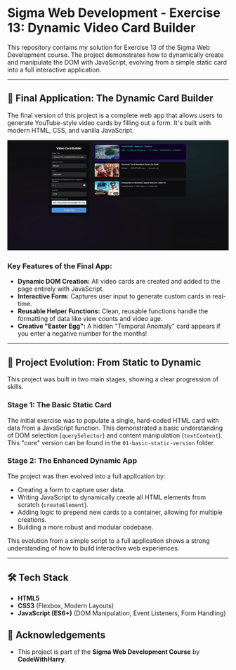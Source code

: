 # Sigma Web Development - Exercise 13: Dynamic Video Card Builder

This repository contains my solution for Exercise 13 of the Sigma Web Development course. The project demonstrates how to dynamically create and manipulate the DOM with JavaScript, evolving from a simple static card into a full interactive application.

---

## 🚀 Final Application: The Dynamic Card Builder

The final version of this project is a complete web app that allows users to generate YouTube-style video cards by filling out a form. It's built with modern HTML, CSS, and vanilla JavaScript.

![Demonstration of the Final Dynamic Application](app-demo.gif)

### Key Features of the Final App:

-   **Dynamic DOM Creation:** All video cards are created and added to the page entirely with JavaScript.
-   **Interactive Form:** Captures user input to generate custom cards in real-time.
-   **Reusable Helper Functions:** Clean, reusable functions handle the formatting of data like view counts and video age.
-   **Creative "Easter Egg":** A hidden "Temporal Anomaly" card appears if you enter a negative number for the months!

---

## 🌱 Project Evolution: From Static to Dynamic

This project was built in two main stages, showing a clear progression of skills.

### Stage 1: The Basic Static Card

The initial exercise was to populate a single, hard-coded HTML card with data from a JavaScript function. This demonstrated a basic understanding of DOM selection (`querySelector`) and content manipulation (`textContent`). This "core" version can be found in the `01-basic-static-version` folder.

### Stage 2: The Enhanced Dynamic App

The project was then evolved into a full application by:
-   Creating a form to capture user data.
-   Writing JavaScript to dynamically create all HTML elements from scratch (`createElement`).
-   Adding logic to prepend new cards to a container, allowing for multiple creations.
-   Building a more robust and modular codebase.

This evolution from a simple script to a full application shows a strong understanding of how to build interactive web experiences.

---

## 🛠️ Tech Stack

-   **HTML5**
-   **CSS3** (Flexbox, Modern Layouts)
-   **JavaScript (ES6+)** (DOM Manipulation, Event Listeners, Form Handling)

## 🙏 Acknowledgements

-   This project is part of the **Sigma Web Development Course** by **CodeWithHarry**.
